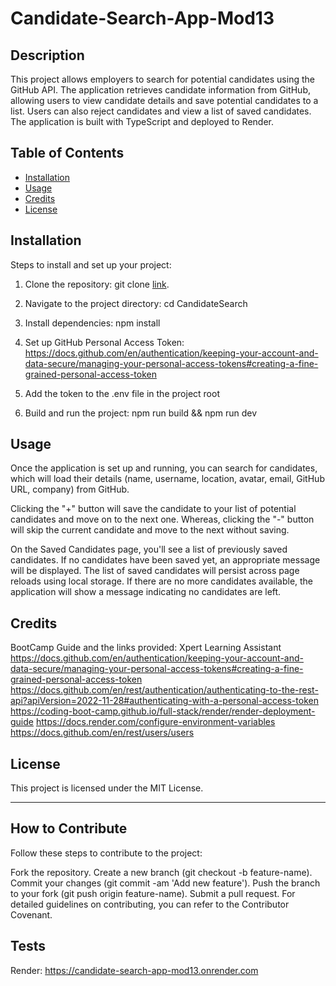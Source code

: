 # Candidate-Search-App-Mod13

## Description
This project allows employers to search for potential candidates using the GitHub API. The application retrieves candidate information from GitHub, allowing users to view candidate details and save potential candidates to a list. Users can also reject candidates and view a list of saved candidates. The application is built with TypeScript and deployed to Render.

## Table of Contents
- [Installation](#installation)
- [Usage](#usage)
- [Credits](#credits)
- [License](#license)

## Installation

Steps to install and set up your project:
1. Clone the repository: git clone [link](https://github.com/McMulle20/Candidate-Search-App-Mod13-).
   
2. Navigate to the project directory: cd CandidateSearch

3. Install dependencies: npm install

4. Set up GitHub Personal Access Token: https://docs.github.com/en/authentication/keeping-your-account-and-data-secure/managing-your-personal-access-tokens#creating-a-fine-grained-personal-access-token

5. Add the token to the .env file in the project root

6. Build and run the project: npm run build && npm run dev

## Usage

Once the application is set up and running, you can search for candidates, which will load their details (name, username, location, avatar, email, GitHub URL, company) from GitHub. 

Clicking the "+" button will save the candidate to your list of potential candidates and move on to the next one. Whereas, clicking the "-" button will skip the current candidate and move to the next without saving. 

On the Saved Candidates page, you'll see a list of previously saved candidates. If no candidates have been saved yet, an appropriate message will be displayed. The list of saved candidates will persist across page reloads using local storage. If there are no more candidates available, the application will show a message indicating no candidates are left.

## Credits

BootCamp Guide and the links provided: 
Xpert Learning Assistant
https://docs.github.com/en/authentication/keeping-your-account-and-data-secure/managing-your-personal-access-tokens#creating-a-fine-grained-personal-access-token
https://docs.github.com/en/rest/authentication/authenticating-to-the-rest-api?apiVersion=2022-11-28#authenticating-with-a-personal-access-token
https://coding-boot-camp.github.io/full-stack/render/render-deployment-guide
https://docs.render.com/configure-environment-variables
https://docs.github.com/en/rest/users/users
## License

This project is licensed under the MIT License.

---
## How to Contribute

Follow these steps to contribute to the project:

Fork the repository.
Create a new branch (git checkout -b feature-name).
Commit your changes (git commit -am 'Add new feature').
Push the branch to your fork (git push origin feature-name).
Submit a pull request. For detailed guidelines on contributing, you can refer to the Contributor Covenant.

## Tests

Render: 
https://candidate-search-app-mod13.onrender.com

